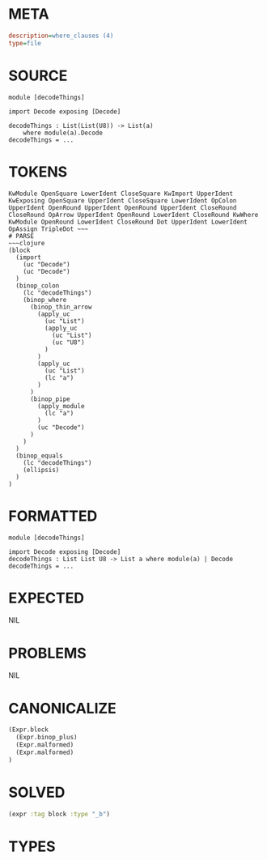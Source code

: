 # META
~~~ini
description=where_clauses (4)
type=file
~~~
# SOURCE
~~~roc
module [decodeThings]

import Decode exposing [Decode]

decodeThings : List(List(U8)) -> List(a)
	where module(a).Decode
decodeThings = ...
~~~
# TOKENS
~~~text
KwModule OpenSquare LowerIdent CloseSquare KwImport UpperIdent KwExposing OpenSquare UpperIdent CloseSquare LowerIdent OpColon UpperIdent OpenRound UpperIdent OpenRound UpperIdent CloseRound CloseRound OpArrow UpperIdent OpenRound LowerIdent CloseRound KwWhere KwModule OpenRound LowerIdent CloseRound Dot UpperIdent LowerIdent OpAssign TripleDot ~~~
# PARSE
~~~clojure
(block
  (import
    (uc "Decode")
    (uc "Decode")
  )
  (binop_colon
    (lc "decodeThings")
    (binop_where
      (binop_thin_arrow
        (apply_uc
          (uc "List")
          (apply_uc
            (uc "List")
            (uc "U8")
          )
        )
        (apply_uc
          (uc "List")
          (lc "a")
        )
      )
      (binop_pipe
        (apply_module
          (lc "a")
        )
        (uc "Decode")
      )
    )
  )
  (binop_equals
    (lc "decodeThings")
    (ellipsis)
  )
)
~~~
# FORMATTED
~~~roc
module [decodeThings]

import Decode exposing [Decode]
decodeThings : List List U8 -> List a where module(a) | Decode
decodeThings = ...
~~~
# EXPECTED
NIL
# PROBLEMS
NIL
# CANONICALIZE
~~~clojure
(Expr.block
  (Expr.binop_plus)
  (Expr.malformed)
  (Expr.malformed)
)
~~~
# SOLVED
~~~clojure
(expr :tag block :type "_b")
~~~
# TYPES
~~~roc
~~~
